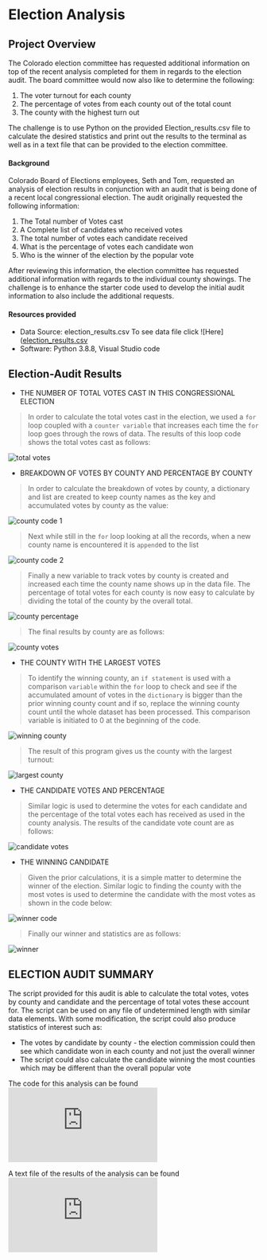 # Election Analysis

## Project Overview
The Colorado election committee has requested additional information on top of the recent analysis completed 
for them in regards to the election audit.  The board committee would now also like to determine the following:
1.  The voter turnout for each county
2.  The percentage of votes from each county out of the total count
3.  The county with the highest turn out

The challenge is to use Python on the provided Election_results.csv file to calculate the desired statistics and print out the results to the terminal as well as in a text file that can be provided to the election committee.

#### Background
Colorado Board of Elections employees, Seth and Tom, requested an analysis of election results in 
conjunction with an audit that is being done of a recent local congressional election.  The audit originally requested
the following information:

1.  The Total number of Votes cast
2.  A Complete list of candidates who received votes
3.  The total number of votes each candidate received
4.  What is the percentage of votes each candidate won
5.  Who is the winner of the election by the popular vote

After reviewing this information, the election committee has requested additional information with regards to the individual county showings.  The challenge is to enhance the starter code used to develop the initial audit information to also include the additional requests.    

#### Resources provided
- Data Source:  election_results.csv  To see data file click ![Here]([election_results.csv](https://github.com/AswithaB/Election_Analysis/files/7026566/election_results.csv)
- Software:  Python 3.8.8, Visual Studio code

## Election-Audit Results
* THE NUMBER OF TOTAL VOTES CAST IN THIS CONGRESSIONAL ELECTION
>In order to calculate the total votes cast in the election, we used a `for` loop coupled with a `counter variable` that increases each time the `for` loop goes through the rows of data. 
The results of this loop code shows the total votes cast as follows:

![total votes](https://user-images.githubusercontent.com/85645485/130341708-8455991b-4cea-4c63-95e0-408c5a18b24f.PNG)

* BREAKDOWN OF VOTES BY COUNTY AND PERCENTAGE BY COUNTY
>In order to calculate the breakdown of votes by county, a dictionary and list are created to keep county names as the key and accumulated votes by county as the value:

![county code 1](https://user-images.githubusercontent.com/85645485/130341702-85f55b5a-2681-4975-b068-56a5f5a2d742.PNG)
 >Next while still in the `for` loop looking at all the records, when a new county name is encountered it is `append`ed to the list
 
 ![county code 2](https://user-images.githubusercontent.com/85645485/130341703-9c7e3904-fa65-46f7-b126-20b8538bf6ae.PNG)
 
 >Finally a new variable to track votes by county is created and increased each time the county name shows up in the data file.
 The percentage of total votes for each county is now easy to calculate by dividing the total of the county by the overall total. 
 
 ![county percentage](https://user-images.githubusercontent.com/85645485/130341704-68fc296d-19c4-4ec1-a89a-97e52b7d3a3f.PNG)
 
 >The final results by county are as follows:
 
 ![county votes](https://user-images.githubusercontent.com/85645485/130341705-1825b450-406a-42f9-856a-8102773ff567.PNG)
 
 * THE COUNTY WITH THE LARGEST VOTES
  >To identify the winning county, an `if statement` is used with a comparison `variable` within the `for` loop to check and see if the accumulated amount of votes in the `dictionary` is bigger than the prior winning county count and if so, replace the winning county count until the whole dataset has been processed.  This comparison variable is initiated to 0 at the beginning of the code. 
  
  ![winning county](https://user-images.githubusercontent.com/85645485/130341711-355241df-ac6a-48ab-8931-8e389baf9679.PNG)
  
  >The result of this program gives us the county with the largest turnout: 
  
  ![largest county](https://user-images.githubusercontent.com/85645485/130341707-ce50c529-0651-40f3-9d2c-b169d56a6d89.PNG)
  
  * THE CANDIDATE VOTES AND PERCENTAGE
  > Similar logic is used to determine the votes for each candidate and the percentage of the total votes each has received as used in the county analysis.  The results of the candidate vote count are as follows:
  
  ![candidate votes](https://user-images.githubusercontent.com/85645485/130341701-4dd5cc41-76a5-43d5-8e39-9547666d9b75.PNG)
  
  * THE WINNING CANDIDATE
>Given the prior calculations, it is a simple matter to determine the winner of the election.  Similar logic to finding the county with the most votes is used to determine the candidate with the most votes as shown in the code below:
  
  ![winner code](https://user-images.githubusercontent.com/85645485/130341709-1dc4d667-8bce-4e67-9038-27efb5d25d5d.PNG)
  
 >Finally our winner and statistics are as follows:
 
 ![winner](https://user-images.githubusercontent.com/85645485/130341710-15608329-73d4-45df-a1b3-6ce622a8b211.PNG)
 
 ## ELECTION AUDIT SUMMARY
 
The script provided for this audit is able to calculate the total votes, votes by county and candidate and the percentage of total votes these account for.  The script can be used on any file of undetermined length with similar data elements.  With some modification, the script could also produce statistics of interest such as:
* The votes by candidate by county - the election commission could then see which candidate won in each county and not just the overall winner
* The script could also calculate the candidate winning the most counties which may be different than the overall popular vote

The code for this analysis can be found ![here:](https://github.com/xactuary/PyPoll-Python-Challenge/blob/master/PyPoll_Challenge.py)

A text file of the results of the analysis can be found ![here:](https://github.com/xactuary/PyPoll-Python-Challenge/blob/master/Analysis/election_analysis.txt)

